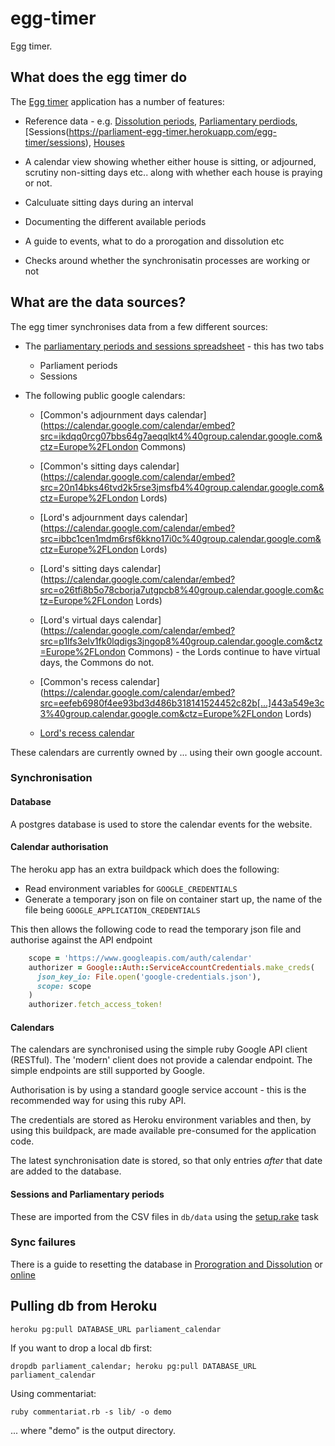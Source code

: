 # egg-timer

Egg timer.

## What does the egg timer do

The [Egg timer](https://parliament-egg-timer.herokuapp.com/) application has a number of features:

 *  Reference data - e.g. [Dissolution periods](https://parliament-egg-timer.herokuapp.com/egg-timer/dissolution-periods), [Parliamentary perdiods](https://parliament-egg-timer.herokuapp.com/egg-timer/parliament-periods), [Sessions(https://parliament-egg-timer.herokuapp.com/egg-timer/sessions), [Houses](https://parliament-egg-timer.herokuapp.com/egg-timer/houses)

 * A calendar view showing whether either house is sitting, or adjourned, scrutiny non-sitting days etc.. along with whether each house is praying or not.

 * Calculuate sitting days during an interval

 * Documenting the different available periods

 * A guide to events, what to do a prorogation and dissolution etc

 * Checks around whether the synchronisatin processes are working or not

## What are the data sources?

The egg timer synchronises data from a few different sources:

* The [parliamentary periods and sessions spreadsheet](https://docs.google.com/spreadsheets/d/1e3AnQebAO5ug-Pc_0qDq9KkyZiy0dRhJMvm0lRRJOXk/edit?gid=0#gid=0) - this has two tabs

  * Parliament periods
  * Sessions

* The following public google calendars:

  * [Common's adjournment days calendar](https://calendar.google.com/calendar/embed?src=ikdqq0rcg07bbs64g7aeqqlkt4%40group.calendar.google.com&ctz=Europe%2FLondon
Commons)

  * [Common's sitting days calendar](https://calendar.google.com/calendar/embed?src=20n14bks46tvd2k5rse3jmsfb4%40group.calendar.google.com&ctz=Europe%2FLondon
Lords)

  * [Lord's adjournment days calendar](https://calendar.google.com/calendar/embed?src=ibbc1cen1mdm6rsf6kkno17i0c%40group.calendar.google.com&ctz=Europe%2FLondon
Lords)

  * [Lord's sitting days calendar](https://calendar.google.com/calendar/embed?src=o26tfi8b5o78cborja7utgpcb8%40group.calendar.google.com&ctz=Europe%2FLondon
Lords)

  * [Lord's virtual days calendar](https://calendar.google.com/calendar/embed?src=p1lfs3elv1fk0lqdigs3jngop8%40group.calendar.google.com&ctz=Europe%2FLondon
Commons) - the Lords continue to have virtual days, the Commons do not.

  * [Common's recess calendar](https://calendar.google.com/calendar/embed?src=eefeb6980f4ee93bd3d486b318141524452c82b[…]443a549e3c3%40group.calendar.google.com&ctz=Europe%2FLondon
Lords)

  * [Lord's recess calendar](https://calendar.google.com/calendar/embed?src=45591a2f31eb089019ba1b200e5ec635f8d25a9[…]b3165e714d4%40group.calendar.google.com&ctz=Europe%2FLondon)

These calendars are currently owned by ... using their own google account.

### Synchronisation

#### Database

A postgres database is used to store the calendar events for the website.

#### Calendar authorisation

The heroku app has an extra buildpack which does the following:

 * Read environment variables for `GOOGLE_CREDENTIALS`
 * Generate a temporary json on file on container start up, the name of the file being `GOOGLE_APPLICATION_CREDENTIALS`

 This then allows the following code to read the temporary json file and authorise against the API endpoint

```ruby
    scope = 'https://www.googleapis.com/auth/calendar'
    authorizer = Google::Auth::ServiceAccountCredentials.make_creds(
      json_key_io: File.open('google-credentials.json'),
      scope: scope
    )
    authorizer.fetch_access_token!
```

#### Calendars

The calendars are synchronised using the simple ruby Google API client (RESTful). The 'modern' client does not provide a calendar endpoint. The simple endpoints are still supported by Google.

Authorisation is by using a standard google service account - this is the recommended way for using this ruby API.

The credentials are stored as Heroku environment variables and then, by using this buildpack, are made available pre-consumed for the application code.

The latest synchronisation date is stored, so that only entries *after* that date are added to the database.

#### Sessions and Parliamentary periods

These are imported from the CSV files in `db/data` using the [setup.rake](setup.rake) task

### Sync failures

There is a guide to resetting the database in [Prorogration and Dissolution](prorogation-and-dissolution.html.erb) or [online](https://api.parliament.uk/egg-timer/meta/prorogation-and-dissolution#resetting-the-database)

## Pulling db from Heroku

```heroku pg:pull DATABASE_URL parliament_calendar```

If you want to drop a local db first:

```dropdb parliament_calendar; heroku pg:pull DATABASE_URL parliament_calendar```

Using commentariat:

```ruby commentariat.rb -s lib/ -o demo```

... where "demo" is the output directory.